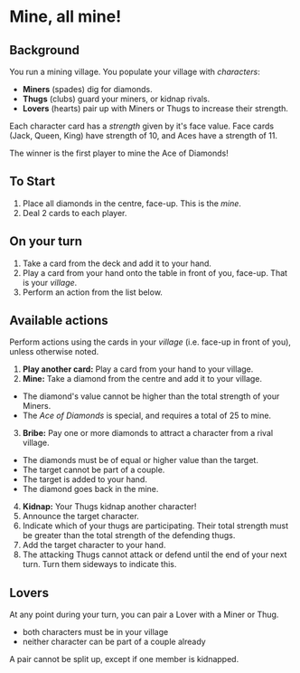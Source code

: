 # Mine, all mine!

## Background
You run a mining village. You populate your village with *characters*:
- **Miners** (spades) dig for diamonds.
- **Thugs** (clubs) guard your miners, or kidnap rivals.
- **Lovers** (hearts) pair up with Miners or Thugs to increase their strength.

Each character card has a *strength* given by it's face value. Face cards (Jack, Queen, King) have strength of 10, and Aces have a strength of 11.

The winner is the first player to mine the Ace of Diamonds!

## To Start
1. Place all diamonds in the centre, face-up. This is the *mine*.
2. Deal 2 cards to each player.

## On your turn
1. Take a card from the deck and add it to your hand.
2. Play a card from your hand onto the table in front of you, face-up. That is your *village*.
2. Perform an action from the list below.

## Available actions
Perform actions using the cards in your *village* (i.e. face-up in front of you), unless otherwise noted.

1. **Play another card:** Play a card from your hand to your village.
2. **Mine:** Take a diamond from the centre and add it to your village.
 - The diamond's value cannot be higher than the total strength of your Miners.
 - The *Ace of Diamonds* is special, and requires a total of 25 to mine.
3. **Bribe:** Pay one or more diamonds to attract a character from a rival village.
  - The diamonds must be of equal or higher value than the target.
  - The target cannot be part of a couple.
  - The target is added to your hand.
  - The diamond goes back in the mine.
4. **Kidnap:** Your Thugs kidnap another character!
  1. Announce the target character.
  2. Indicate which of your thugs are participating. Their total strength must be greater than the total strength of the defending thugs.
  3. Add the target character to your hand.
  4. The attacking Thugs cannot attack or defend until the end of your next turn. Turn them sideways to indicate this.

## Lovers
At any point during your turn, you can pair a Lover with a Miner or Thug.
- both characters must be in your village
- neither character can be part of a couple already

A pair cannot be split up, except if one member is kidnapped.
